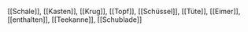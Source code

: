 [[Schale]], [[Kasten]], [[Krug]], [[Topf]], [[Schüssel]], [[Tüte]], [[Eimer]], [[enthalten]], [[Teekanne]], [[Schublade]]